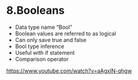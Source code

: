# 8.Booleans

* Data type name “Bool”
* Boolean values are referred to as logical
* Can only save true and false
* Bool type inference
* Useful with if statement
* Comparison operator

https://www.youtube.com/watch?v=aAgxIN-qhgw
